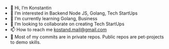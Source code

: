 - 👋 Hi, I’m Konstantin
- 👀 I’m interested in Backend Node JS, Golang, Tech StartUps
- 🌱 I’m currently learning Golang, Business
- 💞️ I’m looking to collaborate on creating Tech StartUps
- 📫 How to reach me kostand.mail@gmail.com
- 🥋 Most of my commits are in private repos. Public repos are pet-projects to demo skills.

<!---
Konshtantin/Konshtantin is a ✨ special ✨ repository because its `README.md` (this file) appears on your GitHub profile.
You can click the Preview link to take a look at your changes.
--->
